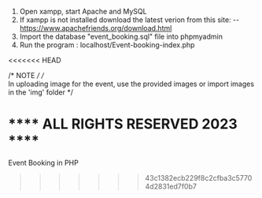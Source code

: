 1. Open xampp, start Apache and MySQL
2. If xampp is not installed download the latest verion from this site:
    -- https://www.apachefriends.org/download.html
3. Import the database "event_booking.sql" file into phpmyadmin
3. Run the program : localhost/Event-booking-index.php

<<<<<<< HEAD

/* NOTE */
/*   
    In uploading image for the event, use the provided images or import images in the 'img' folder
*/

**** ALL RIGHTS RESERVED 2023 ****
=======
Event Booking in PHP
>>>>>>> 43c1382ecb229f8c2cfba3c57704d2831ed7f0b7
